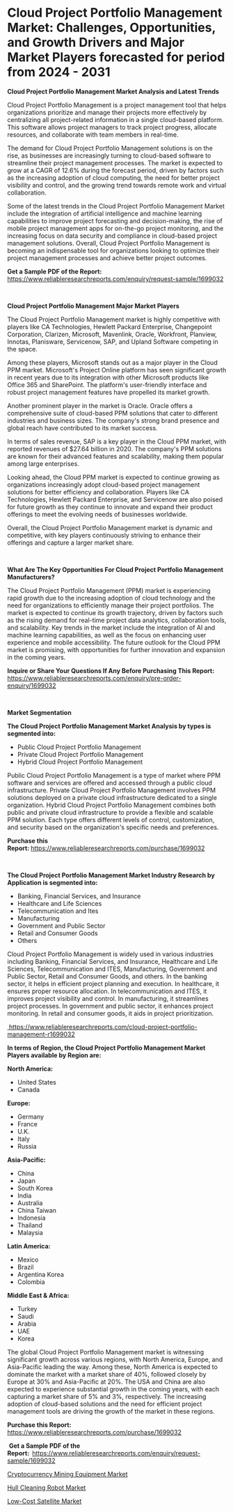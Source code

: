<p><h1>Cloud Project Portfolio Management Market: Challenges, Opportunities, and Growth Drivers and Major Market Players forecasted for period from 2024 - 2031</h1></p><p><strong>Cloud Project Portfolio Management Market Analysis and Latest Trends</strong></p>
<p><p>Cloud Project Portfolio Management is a project management tool that helps organizations prioritize and manage their projects more effectively by centralizing all project-related information in a single cloud-based platform. This software allows project managers to track project progress, allocate resources, and collaborate with team members in real-time.</p><p>The demand for Cloud Project Portfolio Management solutions is on the rise, as businesses are increasingly turning to cloud-based software to streamline their project management processes. The market is expected to grow at a CAGR of 12.6% during the forecast period, driven by factors such as the increasing adoption of cloud computing, the need for better project visibility and control, and the growing trend towards remote work and virtual collaboration.</p><p>Some of the latest trends in the Cloud Project Portfolio Management Market include the integration of artificial intelligence and machine learning capabilities to improve project forecasting and decision-making, the rise of mobile project management apps for on-the-go project monitoring, and the increasing focus on data security and compliance in cloud-based project management solutions. Overall, Cloud Project Portfolio Management is becoming an indispensable tool for organizations looking to optimize their project management processes and achieve better project outcomes.</p></p>
<p><strong>Get a Sample PDF of the Report:&nbsp;</strong> <a href="https://www.reliableresearchreports.com/enquiry/request-sample/1699032">https://www.reliableresearchreports.com/enquiry/request-sample/1699032</a></p>
<p>&nbsp;</p>
<p><strong>Cloud Project Portfolio Management Major Market Players</strong></p>
<p><p>The Cloud Project Portfolio Management market is highly competitive with players like CA Technologies, Hewlett Packard Enterprise, Changepoint Corporation, Clarizen, Microsoft, Mavenlink, Oracle, Workfront, Planview, Innotas, Planisware, Servicenow, SAP, and Upland Software competing in the space.</p><p>Among these players, Microsoft stands out as a major player in the Cloud PPM market. Microsoft's Project Online platform has seen significant growth in recent years due to its integration with other Microsoft products like Office 365 and SharePoint. The platform's user-friendly interface and robust project management features have propelled its market growth.</p><p>Another prominent player in the market is Oracle. Oracle offers a comprehensive suite of cloud-based PPM solutions that cater to different industries and business sizes. The company's strong brand presence and global reach have contributed to its market success.</p><p>In terms of sales revenue, SAP is a key player in the Cloud PPM market, with reported revenues of $27.64 billion in 2020. The company's PPM solutions are known for their advanced features and scalability, making them popular among large enterprises.</p><p>Looking ahead, the Cloud PPM market is expected to continue growing as organizations increasingly adopt cloud-based project management solutions for better efficiency and collaboration. Players like CA Technologies, Hewlett Packard Enterprise, and Servicenow are also poised for future growth as they continue to innovate and expand their product offerings to meet the evolving needs of businesses worldwide.</p><p>Overall, the Cloud Project Portfolio Management market is dynamic and competitive, with key players continuously striving to enhance their offerings and capture a larger market share.</p></p>
<p>&nbsp;</p>
<p><strong>What Are The Key Opportunities For Cloud Project Portfolio Management Manufacturers?</strong></p>
<p><p>The Cloud Project Portfolio Management (PPM) market is experiencing rapid growth due to the increasing adoption of cloud technology and the need for organizations to efficiently manage their project portfolios. The market is expected to continue its growth trajectory, driven by factors such as the rising demand for real-time project data analytics, collaboration tools, and scalability. Key trends in the market include the integration of AI and machine learning capabilities, as well as the focus on enhancing user experience and mobile accessibility. The future outlook for the Cloud PPM market is promising, with opportunities for further innovation and expansion in the coming years.</p></p>
<p><strong>Inquire or Share Your Questions If Any Before Purchasing This Report:</strong> <a href="https://www.reliableresearchreports.com/enquiry/pre-order-enquiry/1699032">https://www.reliableresearchreports.com/enquiry/pre-order-enquiry/1699032</a></p>
<p>&nbsp;</p>
<p><strong>Market Segmentation</strong></p>
<p><strong>The Cloud Project Portfolio Management Market Analysis by types is segmented into:</strong></p>
<p><ul><li>Public Cloud Project Portfolio Management</li><li>Private Cloud Project Portfolio Management</li><li>Hybrid Cloud Project Portfolio Management</li></ul></p>
<p><p>Public Cloud Project Portfolio Management is a type of market where PPM software and services are offered and accessed through a public cloud infrastructure. Private Cloud Project Portfolio Management involves PPM solutions deployed on a private cloud infrastructure dedicated to a single organization. Hybrid Cloud Project Portfolio Management combines both public and private cloud infrastructure to provide a flexible and scalable PPM solution. Each type offers different levels of control, customization, and security based on the organization's specific needs and preferences.</p></p>
<p><strong>Purchase this Report:&nbsp;</strong><a href="https://www.reliableresearchreports.com/purchase/1699032">https://www.reliableresearchreports.com/purchase/1699032</a></p>
<p>&nbsp;</p>
<p><strong>The Cloud Project Portfolio Management Market Industry Research by Application is segmented into:</strong></p>
<p><ul><li>Banking, Financial Services, and Insurance</li><li>Healthcare and Life Sciences</li><li>Telecommunication and Ites</li><li>Manufacturing</li><li>Government and Public Sector</li><li>Retail and Consumer Goods</li><li>Others</li></ul></p>
<p><p>Cloud Project Portfolio Management is widely used in various industries including Banking, Financial Services, and Insurance, Healthcare and Life Sciences, Telecommunication and ITES, Manufacturing, Government and Public Sector, Retail and Consumer Goods, and others. In the banking sector, it helps in efficient project planning and execution. In healthcare, it ensures proper resource allocation. In telecommunication and ITES, it improves project visibility and control. In manufacturing, it streamlines project processes. In government and public sector, it enhances project monitoring. In retail and consumer goods, it aids in project prioritization.</p></p>
<p><a href="https://www.reliableresearchreports.com/cloud-project-portfolio-management-r1699032">&nbsp;https://www.reliableresearchreports.com/cloud-project-portfolio-management-r1699032</a></p>
<p><strong>In terms of Region, the Cloud Project Portfolio Management Market Players available by Region are:</strong></p>
<p>
    <p> <strong> North America: </strong>
        <ul>
            <li>United States</li>
            <li>Canada</li>
        </ul>
        </p> 
    <p> <strong> Europe: </strong>
        <ul>
            <li>Germany</li>
            <li>France</li>
            <li>U.K.</li>
            <li>Italy</li>
            <li>Russia</li>
        </ul>
        </p> 
    <p> <strong> Asia-Pacific: </strong>
        <ul>
            <li>China</li>
            <li>Japan</li>
            <li>South Korea</li>
            <li>India</li>
            <li>Australia</li>
            <li>China Taiwan</li>
            <li>Indonesia</li>
            <li>Thailand</li>
            <li>Malaysia</li>
        </ul>
        </p> 
    <p> <strong> Latin America: </strong>
        <ul>
            <li>Mexico</li>
            <li>Brazil</li>
            <li>Argentina Korea</li>
            <li>Colombia</li>
        </ul>
        </p> 
    <p> <strong> Middle East & Africa: </strong>
        <ul>
            <li>Turkey</li>
            <li>Saudi</li>
            <li>Arabia</li>
            <li>UAE</li>
            <li>Korea</li>
        </ul>
    </p>
    </p>
<p><p>The global Cloud Project Portfolio Management market is witnessing significant growth across various regions, with North America, Europe, and Asia-Pacific leading the way. Among these, North America is expected to dominate the market with a market share of 40%, followed closely by Europe at 30% and Asia-Pacific at 20%. The USA and China are also expected to experience substantial growth in the coming years, with each capturing a market share of 5% and 3%, respectively. The increasing adoption of cloud-based solutions and the need for efficient project management tools are driving the growth of the market in these regions.</p></p>
<p><strong>Purchase this Report: </strong><a href="https://www.reliableresearchreports.com/purchase/1699032">https://www.reliableresearchreports.com/purchase/1699032</a></p>
<p>&nbsp;<strong>Get a Sample PDF of the Report:&nbsp;&nbsp;</strong><a href="https://www.reliableresearchreports.com/enquiry/request-sample/1699032">https://www.reliableresearchreports.com/enquiry/request-sample/1699032</a></p>
<p><strong></strong></p>
<p><p><a href="https://github.com/ruddyyedelwadw/Market-Research-Report-List-2/blob/main/cryptocurrency-mining-equipment-market.md">Cryptocurrency Mining Equipment Market</a></p><p><a href="https://github.com/lorenzaSchmeler/Market-Research-Report-List-1/blob/main/hull-cleaning-robot-market.md">Hull Cleaning Robot Market</a></p><p><a href="https://github.com/jaidynmorantestelletmjzya/Market-Research-Report-List-2/blob/main/low-cost-satellite-market.md">Low-Cost Satellite Market</a></p></p>